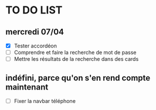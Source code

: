 # TO DO LIST 
## mercredi 07/04
- [x] Tester accordéon
- [ ] Comprendre et faire la recherche de mot de passe
- [ ] Mettre les résultats de la recherche dans des cards 

## indéfini, parce qu'on s'en rend compte maintenant
- [ ] Fixer la navbar téléphone